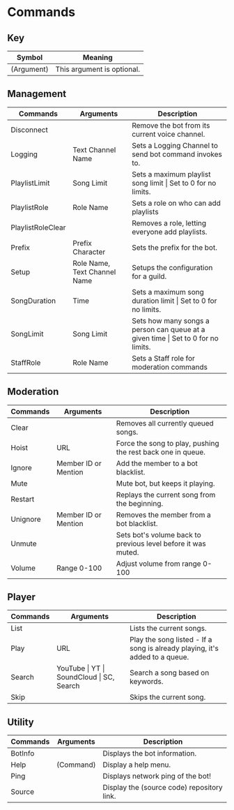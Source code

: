 # Commands

## Key
| Symbol     | Meaning                    |
| ---------- | -------------------------- |
| (Argument) | This argument is optional. |

## Management
| Commands          | Arguments                    | Description                                                                       |
| ----------------- | ---------------------------- | --------------------------------------------------------------------------------- |
| Disconnect        | <none>                       | Remove the bot from its current voice channel.                                    |
| Logging           | Text Channel Name            | Sets a Logging Channel to send bot command invokes to.                            |
| PlaylistLimit     | Song Limit                   | Sets a maximum playlist song limit \| Set to 0 for no limits.                     |
| PlaylistRole      | Role Name                    | Sets a role on who can add playlists                                              |
| PlaylistRoleClear | <none>                       | Removes a role, letting everyone add playlists.                                   |
| Prefix            | Prefix Character             | Sets the prefix for the bot.                                                      |
| Setup             | Role Name, Text Channel Name | Setups the configuration for a guild.                                             |
| SongDuration      | Time                         | Sets a maximum song duration limit \| Set to 0 for no limits.                     |
| SongLimit         | Song Limit                   | Sets how many songs a person can queue at a given time \| Set to 0 for no limits. |
| StaffRole         | Role Name                    | Sets a Staff role for moderation commands                                         |

## Moderation
| Commands | Arguments            | Description                                                   |
| -------- | -------------------- | ------------------------------------------------------------- |
| Clear    | <none>               | Removes all currently queued songs.                           |
| Hoist    | URL                  | Force the song to play, pushing the rest back one in queue.   |
| Ignore   | Member ID or Mention | Add the member to a bot blacklist.                            |
| Mute     | <none>               | Mute bot, but keeps it playing.                               |
| Restart  | <none>               | Replays the current song from the beginning.                  |
| Unignore | Member ID or Mention | Removes the member from a bot blacklist.                      |
| Unmute   | <none>               | Sets bot's volume back to previous level before it was muted. |
| Volume   | Range 0-100          | Adjust volume from range 0-100                                |

## Player
| Commands | Arguments                                 | Description                                                                 |
| -------- | ----------------------------------------- | --------------------------------------------------------------------------- |
| List     | <none>                                    | Lists the current songs.                                                    |
| Play     | URL                                       | Play the song listed - If a song is already playing, it's added to a queue. |
| Search   | YouTube \| YT \| SoundCloud \| SC, Search | Search a song based on keywords.                                            |
| Skip     | <none>                                    | Skips the current song.                                                     |

## Utility
| Commands | Arguments | Description                                |
| -------- | --------- | ------------------------------------------ |
| BotInfo  | <none>    | Displays the bot information.              |
| Help     | (Command) | Display a help menu.                       |
| Ping     | <none>    | Displays network ping of the bot!          |
| Source   | <none>    | Display the (source code) repository link. |

